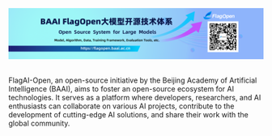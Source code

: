 [<img src="flagopen.jpeg">](https://flagopen.baai.ac.cn/)
## 
FlagAI-Open, an open-source initiative by the Beijing Academy of Artificial Intelligence (BAAI), aims to foster an open-source ecosystem for AI technologies. It serves as a platform where developers, researchers, and AI enthusiasts can collaborate on various AI projects, contribute to the development of cutting-edge AI solutions, and share their work with the global community.

